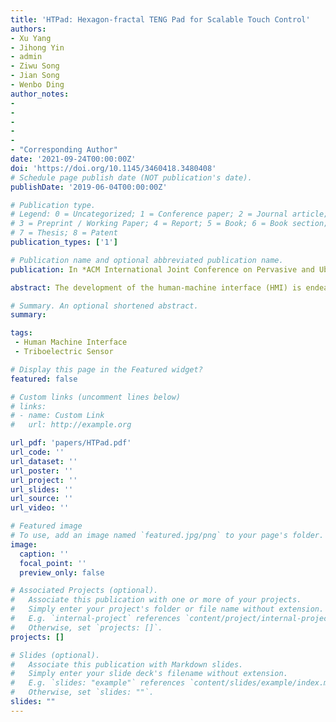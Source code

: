 ```yaml
---
title: 'HTPad: Hexagon-fractal TENG Pad for Scalable Touch Control'
authors: 
- Xu Yang
- Jihong Yin
- admin
- Ziwu Song
- Jian Song
- Wenbo Ding
author_notes:
- 
-
-
-
-
- "Corresponding Author"
date: '2021-09-24T00:00:00Z'
doi: 'https://doi.org/10.1145/3460418.3480408'
# Schedule page publish date (NOT publication's date).
publishDate: '2019-06-04T00:00:00Z'

# Publication type.
# Legend: 0 = Uncategorized; 1 = Conference paper; 2 = Journal article;
# 3 = Preprint / Working Paper; 4 = Report; 5 = Book; 6 = Book section;
# 7 = Thesis; 8 = Patent
publication_types: ['1']

# Publication name and optional abbreviated publication name.
publication: In *ACM International Joint Conference on Pervasive and Ubiquitous Computing and Proceedings of the 2021 (Ubicomp 2021)*

abstract: The development of the human-machine interface (HMI) is endeavored to find effective approaches to interact with machines by applying emerging technologies. Triboelectric nanogenerator (TENG) can convert mechanical stimuli to electricity, which not only shows great potential in sensing but also is widely used in various HMI applications. This paper proposed a TENGbased hexagonfractal touchpad (HTPad) system using two channels to realize 18 sliding patterns from 3 different modes and a signal recognition module. A onedimensional convolution neural network (1D CNN) model is proposed for the recognition of the sliding direction signal with 96.5% accuracy, and handwriting digit signals collected by the touchpad can be recognized with a modified model with 99% accuracy. The proposed TENGbased hexagonfractal touchpad is easy to fabricate, scalable, and with high sensitivity. Furthermore, the recognition model can serve as a unified platform for different recog.nition tasks with little computational cost, which reveals great potential in HMI applications.

# Summary. An optional shortened abstract.
summary: 

tags:
 - Human Machine Interface
 - Triboelectric Sensor

# Display this page in the Featured widget?
featured: false

# Custom links (uncomment lines below)
# links:
# - name: Custom Link
#   url: http://example.org

url_pdf: 'papers/HTPad.pdf'
url_code: ''
url_dataset: ''
url_poster: ''
url_project: ''
url_slides: ''
url_source: ''
url_video: ''

# Featured image
# To use, add an image named `featured.jpg/png` to your page's folder.
image:
  caption: ''
  focal_point: ''
  preview_only: false

# Associated Projects (optional).
#   Associate this publication with one or more of your projects.
#   Simply enter your project's folder or file name without extension.
#   E.g. `internal-project` references `content/project/internal-project/index.md`.
#   Otherwise, set `projects: []`.
projects: []

# Slides (optional).
#   Associate this publication with Markdown slides.
#   Simply enter your slide deck's filename without extension.
#   E.g. `slides: "example"` references `content/slides/example/index.md`.
#   Otherwise, set `slides: ""`.
slides: ""
---
```

